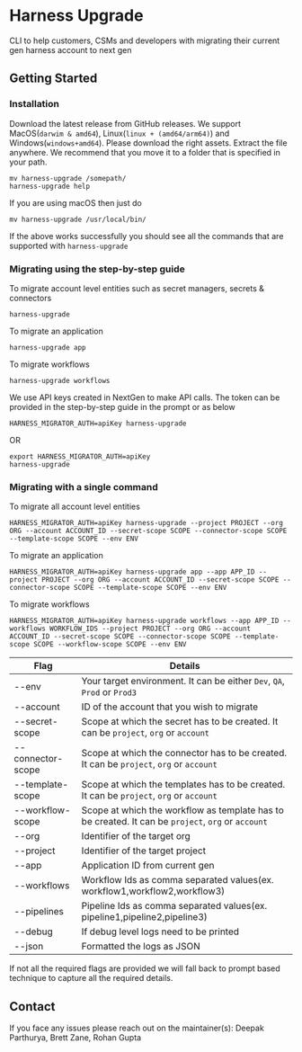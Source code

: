 # Harness Upgrade
CLI to help customers, CSMs and developers with migrating their current gen harness account to next gen

## Getting Started

### Installation
Download the latest release from GitHub releases. We support MacOS(`darwim & amd64`), Linux(`linux + (amd64/arm64)`) and Windows(`windows+amd64`). Please download the right assets. Extract the file anywhere.
We recommend that you move it to a folder that is specified in your path. 

```shell
mv harness-upgrade /somepath/
harness-upgrade help
```

If you are using macOS then just do
```shell
mv harness-upgrade /usr/local/bin/
```

If the above works successfully you should see all the commands that are supported with `harness-upgrade`

### Migrating using the step-by-step guide

To migrate account level entities such as secret managers, secrets & connectors
```shell
harness-upgrade
```

To migrate an application 
```shell
harness-upgrade app
```

To migrate workflows
```shell
harness-upgrade workflows
```

We use API keys created in NextGen to make API calls. The token can be provided in the step-by-step guide in the prompt or as below

```shell
HARNESS_MIGRATOR_AUTH=apiKey harness-upgrade
```

OR
```shell
export HARNESS_MIGRATOR_AUTH=apiKey
harness-upgrade
```

### Migrating with a single command
To migrate all account level entities

```shell
HARNESS_MIGRATOR_AUTH=apiKey harness-upgrade --project PROJECT --org ORG --account ACCOUNT_ID --secret-scope SCOPE --connector-scope SCOPE --template-scope SCOPE --env ENV
```

To migrate an application

```shell
HARNESS_MIGRATOR_AUTH=apiKey harness-upgrade app --app APP_ID --project PROJECT --org ORG --account ACCOUNT_ID --secret-scope SCOPE --connector-scope SCOPE --template-scope SCOPE --env ENV
```

To migrate workflows

```shell
HARNESS_MIGRATOR_AUTH=apiKey harness-upgrade workflows --app APP_ID --workflows WORKFLOW_IDS --project PROJECT --org ORG --account ACCOUNT_ID --secret-scope SCOPE --connector-scope SCOPE --template-scope SCOPE --workflow-scope SCOPE --env ENV
```

| Flag              | Details                                                                                            |
|-------------------|----------------------------------------------------------------------------------------------------|
| --env             | Your target environment. It can be either `Dev`, `QA`, `Prod` or `Prod3`                           |
| --account         | ID of the account that you wish to migrate                                                         |
| --secret-scope    | Scope at which the secret has to be created. It can be `project`, `org` or `account`               |
| --connector-scope | Scope at which the connector has to be created. It can be `project`, `org` or `account`            |
| --template-scope  | Scope at which the templates has to be created. It can be `project`, `org` or `account`            |
| --workflow-scope  | Scope at which the workflow as template has to be created. It can be `project`, `org` or `account` |
| --org             | Identifier of the target org                                                                       |
| --project         | Identifier of the target project                                                                   |
| --app             | Application ID from current gen                                                                    |
| --workflows       | Workflow Ids as comma separated values(ex. workflow1,workflow2,workflow3)                          |
| --pipelines       | Pipeline Ids as comma separated values(ex. pipeline1,pipeline2,pipeline3)                          |
| --debug           | If debug level logs need to be printed                                                             |
| --json            | Formatted the logs as JSON                                                                         |

If not all the required flags are provided we will fall back to prompt based technique to capture all the required details.

## Contact
If you face any issues please reach out on the maintainer(s): Deepak Parthurya, Brett Zane, Rohan Gupta
